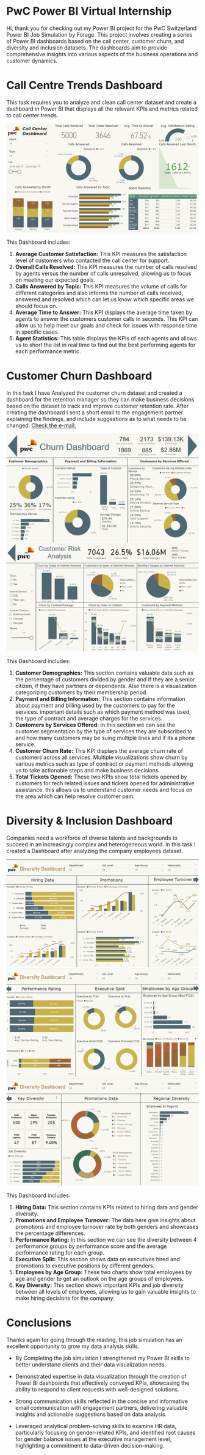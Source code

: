# PwC Power BI Virtual Internship
Hi, thank you for checking out my Power BI project for the PwC Switzerland Power BI Job Simulation by Forage. This project involves creating a series of Power BI dashboards based on the call center, customer churn, and diversity and inclusion datasets. The dashboards aim to provide comprehensive insights into various aspects of the business operations and customer dynamics.

# Call Centre Trends Dashboard

This task requires you to analyze and clean call center dataset and create a dashboard in Power BI that displays all the relevant KPIs and metrics related to call center trends. 

![Call Center Dashboard](Assets/Call_Center_Dashboard.png)

This Dashboard includes:

1. **Average Customer Satisfaction:** This KPI measures the satisfaction level of customers who contacted the call center for support. 
2. **Overall Calls Resolved:** This KPI measures the number of calls resolved by agents versus the number of calls unresolved, allowing us to focus on meeting our expected goals. 
3. **Calls Answered by Topic:** This KPI measures the volume of calls for different categories and also informs the number of calls received, answered and resolved which can let us know which specific areas we should focus on. 
4. **Average Time to Answer:** This KPI displays the average time taken by agents to answer the customers customer calls in seconds. This KPI can allow us to help meet our goals and check for issues with response time in specific cases.
5. **Agent Statistics:** This table displays the KPIs of each agents and allows us to short the list in real time to find out the best performing agents for each performance metric.

# Customer Churn Dashboard

In this task I have Analyzed the customer churn dataset and created a dashboard for the retention manager so they can make business decisions based on the dataset to track and improve customer retention rate. After creating the dashboard I sent a short email to the engagement partner explaining the findings, and include suggestions as to what needs to be changed. [Check the e-mail.](/Customer_Churn_Data_Analysis/E-mail_to_retention_manager.docx)

![Customer Churn Dashboard Page 1](Assets/Customer_Churn_Dashboard_Page_1.png)
![Customer Churn Dashboard Page 2](Assets/Customer_Churn_Dashboard_Page_2.png)

This Dashboard includes:

1. **Customer Demographics:** This section contains valuable data such as the percentage of customers divided by gender and if they are a senior citizen, if they have partners or dependents. Also there is a visualization categorizing customers by their membership period. 
2. **Payment and Billing Information:** This section contains information about payment and billing used by the customers to pay for the services. important details such as which payment method was used, the type of contract and average charges for the services.
3. **Customers by Services Offered:** In this section we can see the customer segmentation by the type of services they are subscribed to and how many customers may be suing multiple lines and if its a phone service.
4. **Customer Churn Rate:** This KPI displays the average churn rate of customers across all services. Multiple visualizations show churn by various metrics such as type of contract or payment methods allowing us to take actionable steps and make business decisions.
5. **Total Tickets Opened:** These two KPIs show total tickets opened by customers for tech related issues and tickets opened for administrative assistance. this allows us to understand customer needs and focus on the area which can help resolve customer pain.

# Diversity & Inclusion Dashboard

Companies need a workforce of diverse talents and backgrounds to succeed in an increasingly complex and heterogeneous world. In this task I created a Dashboard after analyzing the company employees dataset.

![Diversity Inclusion Dashboard Page 1](Assets/Diversity_Inclusion_Dashboard_Page_1.png)
![Diversity Inclusion Dashboard Page 2](Assets/Diversity_Inclusion_Dashboard_Page_2.png)
![Diversity Inclusion Dashboard Page 3](Assets/Diversity_Inclusion_Dashboard_Page_3.png)

This Dashboard includes:

1. **Hiring Data:** This section contains KPIs related to hiring data and gender diversity.
2. **Promotions and Employee Turnover:** The data here give insights about promotions and employee turnover rate by both genders and showcases the percentage differences.
3. **Performance Rating:** In this section we can see the diversity between 4 performance groups by performance score and the average performance rating for each group.
4. **Executive Split:** This section shows data on executives hired and promotions to executive positions by different genders.
5. **Employees by Age Group:** These two charts show total employees by age and gender to get an outlook on the age groups of employees.
6. **Key Diversity:** This section shows important KPIs and job diversity between all levels of employees, allowing us to gain valuable insights to make hiring decisions for the company.

# Conclusions
Thanks again for going through the reading, this job simulation has an excellent opportunity to grow my data analysis skills.

 * By Completing the job simulation I strengthened my Power BI skills to better understand clients and their data visualization needs. 

 * Demonstrated expertise in data visualization through the creation of Power BI dashboards that effectively conveyed KPIs, showcasing the ability to respond to client requests with well-designed solutions.

 * Strong communication skills reflected in the concise and informative email communication with engagement partners, delivering valuable insights and  actionable suggestions based on data analysis.

 * Leveraged analytical problem-solving skills to examine HR data, particularly focusing on gender-related KPIs, and identified root causes for gender balance issues at the executive management level, highlighting a commitment to data-driven decision-making.